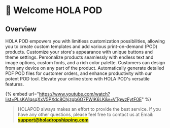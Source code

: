 # 👋 Welcome HOLA POD

## Overview

HOLA POD empowers you with limitless customization possibilities, allowing you to create custom templates and add various print-on-demand (POD) products. Customize your store's appearance with unique buttons and theme settings. Personalize products seamlessly with endless text and image options, custom fonts, and a rich color palette. Customers can design from any device on any part of the product. Automatically generate detailed PDF POD files for customer orders, and enhance productivity with our potent POD tool. Elevate your online store with HOLA POD's versatile features.



{% embed url="https://www.youtube.com/watch?list=PLsKA1qsqXxV5PXdc8Chjzgb6O7FWlK6LK&v=VTgwzFytF0E" %}



> HOLAPOD always makes an effort to provide the best service. If you have any other questions, please feel free to contact us at Email: <mark style="color:green;">**support@holadropshipping.com**</mark>



